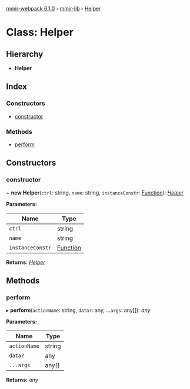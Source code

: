 [mmir-webpack 6.1.0](../README.md) › [mmir-lib](../modules/mmir_lib.md) › [Helper](mmir_lib.helper.md)

# Class: Helper

## Hierarchy

* **Helper**

## Index

### Constructors

* [constructor](mmir_lib.helper.md#constructor)

### Methods

* [perform](mmir_lib.helper.md#perform)

## Constructors

###  constructor

\+ **new Helper**(`ctrl`: string, `name`: string, `instanceConstr`: [Function](../interfaces/mmir_lib.requirejs.md#function)): *[Helper](mmir_lib.helper.md)*

**Parameters:**

Name | Type |
------ | ------ |
`ctrl` | string |
`name` | string |
`instanceConstr` | [Function](../interfaces/mmir_lib.requirejs.md#function) |

**Returns:** *[Helper](mmir_lib.helper.md)*

## Methods

###  perform

▸ **perform**(`actionName`: string, `data?`: any, ...`args`: any[]): *any*

**Parameters:**

Name | Type |
------ | ------ |
`actionName` | string |
`data?` | any |
`...args` | any[] |

**Returns:** *any*
